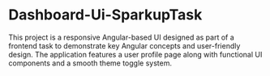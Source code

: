 # Dashboard-Ui-SparkupTask
This project is a responsive Angular-based UI designed as part of a frontend task to demonstrate key Angular concepts and user-friendly design. The application features a user profile page along with functional UI components and a smooth theme toggle system.  
